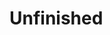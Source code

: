 # Unfinished #

<!--
### Preparing to Build ###

```bash

# Set up environment
$ source build/envsetup.sh

# Choose a target
$ lunch aosp_kenzo-userdebug

# Build with Gapps and Pixel(Optional)
$ WITH_GAPPS=true
$ WITH_PIXEL=true

# Build the code
$ make -jX otapackage
```
-->
